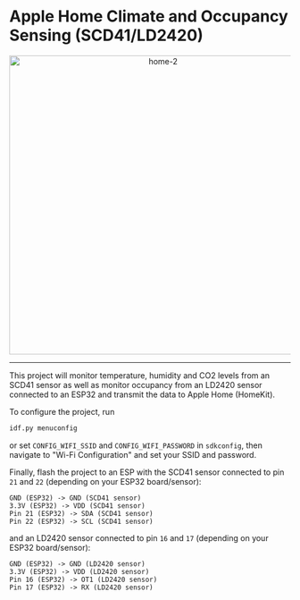 # Apple Home Climate and Occupancy Sensing (SCD41/LD2420)

<p align="center">
<img width="535" alt="home-2" src="https://github.com/user-attachments/assets/971c91d2-50bb-444b-99a3-8c6510601f68" />
</p>

---

This project will monitor temperature, humidity and CO2 levels from an SCD41 sensor as well as monitor occupancy from an LD2420 sensor connected to an ESP32 and transmit the data to Apple Home (HomeKit).

To configure the project, run

```sh
idf.py menuconfig
```

or set `CONFIG_WIFI_SSID` and `CONFIG_WIFI_PASSWORD` in `sdkconfig`, then navigate to "Wi-Fi Configuration" and set your SSID and password.

Finally, flash the project to an ESP with the SCD41 sensor connected to pin `21` and `22` (depending on your ESP32 board/sensor):

```
GND (ESP32) -> GND (SCD41 sensor)
3.3V (ESP32) -> VDD (SCD41 sensor)
Pin 21 (ESP32) -> SDA (SCD41 sensor)
Pin 22 (ESP32) -> SCL (SCD41 sensor)
```

and an LD2420 sensor connected to pin `16` and `17` (depending on your ESP32 board/sensor):

```
GND (ESP32) -> GND (LD2420 sensor)
3.3V (ESP32) -> VDD (LD2420 sensor)
Pin 16 (ESP32) -> OT1 (LD2420 sensor)
Pin 17 (ESP32) -> RX (LD2420 sensor)
```

